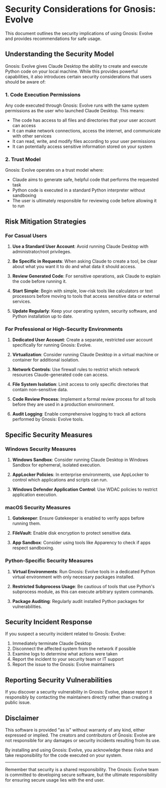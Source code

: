 # Security Considerations for Gnosis: Evolve

This document outlines the security implications of using Gnosis: Evolve and provides recommendations for safe usage.

## Understanding the Security Model

Gnosis: Evolve gives Claude Desktop the ability to create and execute Python code on your local machine. While this provides powerful capabilities, it also introduces certain security considerations that users should be aware of:

### 1. Code Execution Permissions

Any code executed through Gnosis: Evolve runs with the same system permissions as the user who launched Claude Desktop. This means:

- The code has access to all files and directories that your user account can access
- It can make network connections, access the internet, and communicate with other services
- It can read, write, and modify files according to your user permissions
- It can potentially access sensitive information stored on your system

### 2. Trust Model

Gnosis: Evolve operates on a trust model where:

- Claude aims to generate safe, helpful code that performs the requested task
- Python code is executed in a standard Python interpreter without sandboxing
- The user is ultimately responsible for reviewing code before allowing it to run

## Risk Mitigation Strategies

### For Casual Users

1. **Use a Standard User Account**: Avoid running Claude Desktop with administrator/root privileges.

2. **Be Specific in Requests**: When asking Claude to create a tool, be clear about what you want it to do and what data it should access.

3. **Review Generated Code**: For sensitive operations, ask Claude to explain the code before running it.

4. **Start Simple**: Begin with simple, low-risk tools like calculators or text processors before moving to tools that access sensitive data or external services.

5. **Update Regularly**: Keep your operating system, security software, and Python installation up to date.

### For Professional or High-Security Environments

1. **Dedicated User Account**: Create a separate, restricted user account specifically for running Gnosis: Evolve.

2. **Virtualization**: Consider running Claude Desktop in a virtual machine or container for additional isolation.

3. **Network Controls**: Use firewall rules to restrict which network resources Claude-generated code can access.

4. **File System Isolation**: Limit access to only specific directories that contain non-sensitive data.

5. **Code Review Process**: Implement a formal review process for all tools before they are used in a production environment.

6. **Audit Logging**: Enable comprehensive logging to track all actions performed by Gnosis: Evolve tools.

## Specific Security Measures

### Windows Security Measures

1. **Windows Sandbox**: Consider running Claude Desktop in Windows Sandbox for ephemeral, isolated execution.

2. **AppLocker Policies**: In enterprise environments, use AppLocker to control which applications and scripts can run.

3. **Windows Defender Application Control**: Use WDAC policies to restrict application execution.

### macOS Security Measures

1. **Gatekeeper**: Ensure Gatekeeper is enabled to verify apps before running them.

2. **FileVault**: Enable disk encryption to protect sensitive data.

3. **App Sandbox**: Consider using tools like Apparency to check if apps respect sandboxing.

### Python-Specific Security Measures

1. **Virtual Environments**: Run Gnosis: Evolve tools in a dedicated Python virtual environment with only necessary packages installed.

2. **Restricted Subprocess Usage**: Be cautious of tools that use Python's subprocess module, as this can execute arbitrary system commands.

3. **Package Auditing**: Regularly audit installed Python packages for vulnerabilities.

## Security Incident Response

If you suspect a security incident related to Gnosis: Evolve:

1. Immediately terminate Claude Desktop
2. Disconnect the affected system from the network if possible
3. Examine logs to determine what actions were taken
4. Report the incident to your security team or IT support
5. Report the issue to the Gnosis: Evolve maintainers

## Reporting Security Vulnerabilities

If you discover a security vulnerability in Gnosis: Evolve, please report it responsibly by contacting the maintainers directly rather than creating a public issue.

## Disclaimer

This software is provided "as is" without warranty of any kind, either expressed or implied. The creators and contributors of Gnosis: Evolve are not responsible for any damages or security incidents resulting from its use.

By installing and using Gnosis: Evolve, you acknowledge these risks and take responsibility for the code executed on your system.

---

Remember that security is a shared responsibility. The Gnosis: Evolve team is committed to developing secure software, but the ultimate responsibility for ensuring secure usage lies with the end user.